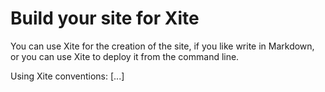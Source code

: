 
Build your site for Xite
========================

You can use Xite for the creation of the site, if you like write in Markdown,
or you can use Xite to deploy it from the command line.

Using Xite conventions:
 [...]



